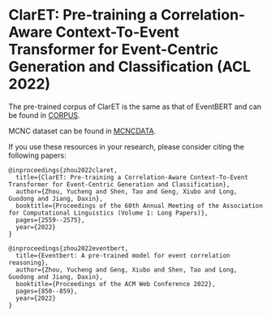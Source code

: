 # ClarET: Pre-training a Correlation-Aware Context-To-Event Transformer for Event-Centric Generation and Classification (ACL 2022)

The pre-trained corpus of ClarET is the same as that of EventBERT and can be found in [CORPUS](https://drive.google.com/file/d/1TQgrrBM4-LMUhWd5mYeUwgoWMwZly79Q/view?usp=sharing).

MCNC dataset can be found in [MCNCDATA](https://github.com/eecrazy/ConstructingNEEG_IJCAI_2018).

If you use these resources in your research, please consider citing the following papers:
```
@inproceedings{zhou2022claret,
  title={ClarET: Pre-training a Correlation-Aware Context-To-Event Transformer for Event-Centric Generation and Classification},
  author={Zhou, Yucheng and Shen, Tao and Geng, Xiubo and Long, Guodong and Jiang, Daxin},
  booktitle={Proceedings of the 60th Annual Meeting of the Association for Computational Linguistics (Volume 1: Long Papers)},
  pages={2559--2575},
  year={2022}
}
```
```
@inproceedings{zhou2022eventbert,
  title={Eventbert: A pre-trained model for event correlation reasoning},
  author={Zhou, Yucheng and Geng, Xiubo and Shen, Tao and Long, Guodong and Jiang, Daxin},
  booktitle={Proceedings of the ACM Web Conference 2022},
  pages={850--859},
  year={2022}
}
```
